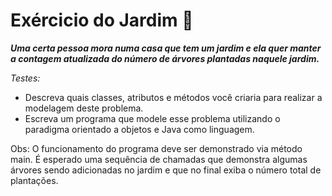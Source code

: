 # Exércicio do Jardim 🌴
**_Uma certa pessoa mora numa casa que tem um jardim e ela quer manter a contagem atualizada do número de árvores plantadas naquele jardim._** 

_Testes:_

- Descreva quais classes, atributos e métodos você criaria para realizar a modelagem deste problema.
- Escreva um programa que modele esse problema utilizando o paradigma orientado a objetos e Java como linguagem. 

Obs: O funcionamento do programa deve ser demonstrado via método main. É esperado uma sequência de chamadas que demonstra algumas árvores sendo adicionadas no jardim e que no final exiba o número total de plantações.
